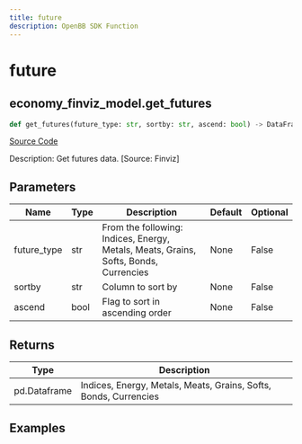```yaml
---
title: future
description: OpenBB SDK Function
---
```


# future

## economy_finviz_model.get_futures

```python title='openbb_terminal/economy/finviz_model.py'
def get_futures(future_type: str, sortby: str, ascend: bool) -> DataFrame:
```
[Source Code](https://github.com/OpenBB-finance/OpenBBTerminal/tree/main/openbb_terminal/economy/finviz_model.py#L187)

Description: Get futures data. [Source: Finviz]

## Parameters

| Name | Type | Description | Default | Optional |
| ---- | ---- | ----------- | ------- | -------- |
| future_type | str | From the following: Indices, Energy, Metals, Meats, Grains, Softs, Bonds, Currencies | None | False |
| sortby | str | Column to sort by | None | False |
| ascend | bool | Flag to sort in ascending order | None | False |

## Returns

| Type | Description |
| ---- | ----------- |
| pd.Dataframe | Indices, Energy, Metals, Meats, Grains, Softs, Bonds, Currencies |

## Examples

